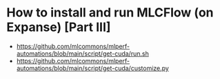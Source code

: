 # How to install and run MLCFlow (on Expanse) [Part III]

- https://github.com/mlcommons/mlperf-automations/blob/main/script/get-cuda/run.sh
- https://github.com/mlcommons/mlperf-automations/blob/main/script/get-cuda/customize.py
